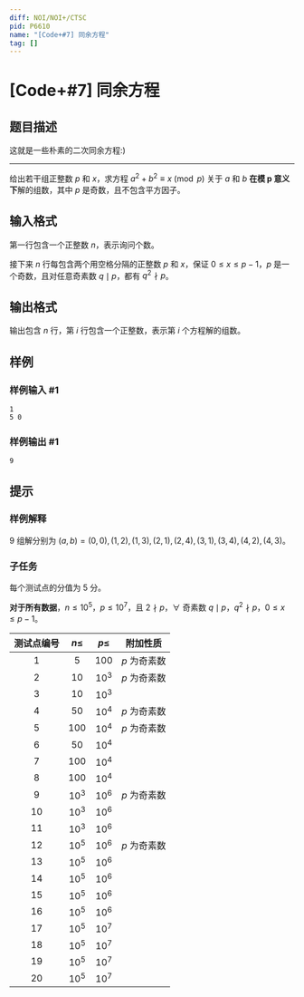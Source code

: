 ```yaml
---
diff: NOI/NOI+/CTSC
pid: P6610
name: "[Code+#7] 同余方程"
tag: []
---
```

# [Code+#7] 同余方程
## 题目描述

这就是一些朴素的二次同余方程:)

------------------

给出若干组正整数 $p$ 和 $x$，求方程 $a^2+b^2\equiv x {\pmod p}$ 关于 $a$ 和 $b$ **在模 $\boldsymbol p$ 意义下**解的组数，其中 $p$ 是奇数，且不包含平方因子。
## 输入格式

第一行包含一个正整数 $n$，表示询问个数。

接下来 $n$ 行每包含两个用空格分隔的正整数 $p$ 和 $x$，保证 $0 \le x \le p - 1$，$p$ 是一个奇数，且对任意奇素数 $q\mid p$，都有 $q^2 \nmid p$。
## 输出格式

输出包含 $n$ 行，第 $i$ 行包含一个正整数，表示第 $i$ 个方程解的组数。
## 样例

### 样例输入 #1
```
1
5 0
```
### 样例输出 #1
```
9
```
## 提示

### 样例解释

$9$ 组解分别为 $(a,b) = (0,0),(1,2),(1,3),(2,1),(2,4),(3,1),(3,4),(4,2),(4,3)$。

### 子任务

每个测试点的分值为 $5$ 分。

**对于所有数据**，$n\le 10^5$，$p\le10^7$，且 $2\nmid p$，$\forall$ 奇素数 $q\mid p，q^2\nmid p$，$0\le x\le p-1$。

| 测试点编号 | $n\le$ | $p\le$ | 附加性质     |
| :--------: | :----: | :----: | :------------: |
|    $1$     |  $5$   | $100$  | $p$ 为奇素数 |
|    $2$     |  $10$  | $10^3$ | $p$ 为奇素数 |
|    $3$     |  $10$  | $10^3$ |              |
|    $4$     |  $50$  | $10^4$ | $p$ 为奇素数 |
|    $5$     | $100$  | $10^4$ | $p$ 为奇素数 |
|    $6$     |  $50$  | $10^4$ |              |
|    $7$     | $100$  | $10^4$ |              |
|    $8$     | $100$  | $10^4$ |              |
|    $9$     | $10^3$ | $10^6$ | $p$ 为奇素数 |
|    $10$    | $10^3$ | $10^6$ |              |
|    $11$    | $10^3$ | $10^6$ |              |
|    $12$    | $10^5$ | $10^6$ | $p$ 为奇素数 |
|    $13$    | $10^5$ | $10^6$ |              |
|    $14$    | $10^5$ | $10^6$ |              |
|    $15$    | $10^5$ | $10^6$ |              |
|    $16$    | $10^5$ | $10^6$ |              |
|    $17$    | $10^5$ | $10^7$ |              |
|    $18$    | $10^5$ | $10^7$ |              |
|    $19$    | $10^5$ | $10^7$ |              |
|    $20$    | $10^5$ | $10^7$ |              |

